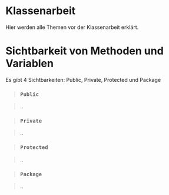 # Klassenarbeit

Hier werden alle Themen vor der Klassenarbeit erklärt.

# Sichtbarkeit von Methoden und Variablen

Es gibt 4 Sichtbarkeiten: Public, Private, Protected und Package

 > ### `Public` 

  > ..

 > ### `Private` 

  > ..


 > ### `Protected` 

  > ..


 > ### `Package` 

  > ..
